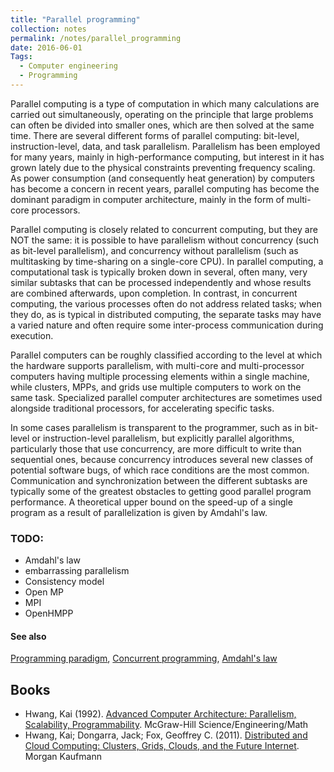 ```yaml
---
title: "Parallel programming"
collection: notes
permalink: /notes/parallel_programming
date: 2016-06-01
Tags:
  - Computer engineering
  - Programming
---
```


Parallel computing is a type of computation in which many calculations are carried out simultaneously, operating on the principle that large problems can often be divided into smaller ones, which are then solved at the same time. There are several different forms of parallel computing: bit-level, instruction-level, data, and task parallelism. Parallelism has been employed for many years, mainly in high-performance computing, but interest in it has grown lately due to the physical constraints preventing frequency scaling. As power consumption (and consequently heat generation) by computers has become a concern in recent years, parallel computing has become the dominant paradigm in computer architecture, mainly in the form of multi-core processors.

Parallel computing is closely related to concurrent computing, but they are NOT the same: it is possible to have parallelism without concurrency (such as bit-level parallelism), and concurrency without parallelism (such as multitasking by time-sharing on a single-core CPU). In parallel computing, a computational task is typically broken down in several, often many, very similar subtasks that can be processed independently and whose results are combined afterwards, upon completion. In contrast, in concurrent computing, the various processes often do not address related tasks; when they do, as is typical in distributed computing, the separate tasks may have a varied nature and often require some inter-process communication during execution.

Parallel computers can be roughly classified according to the level at which the hardware supports parallelism, with multi-core and multi-processor computers having multiple processing elements within a single machine, while clusters, MPPs, and grids use multiple computers to work on the same task. Specialized parallel computer architectures are sometimes used alongside traditional processors, for accelerating specific tasks.

In some cases parallelism is transparent to the programmer, such as in bit-level or instruction-level parallelism, but explicitly parallel algorithms, particularly those that use concurrency, are more difficult to write than sequential ones, because concurrency introduces several new classes of potential software bugs, of which race conditions are the most common. Communication and synchronization between the different subtasks are typically some of the greatest obstacles to getting good parallel program performance.
A theoretical upper bound on the speed-up of a single program as a result of parallelization is given by Amdahl's law.

### TODO:
* Amdahl's law
* embarrassing parallelism
* Consistency model
* Open MP
* MPI
* OpenHMPP


#### See also
[Programming paradigm](/notes/programming_paradigm), [Concurrent programming](/notes/concurrent_programming), [Amdahl's law](/notes/amdahl's_law)






## Books
* Hwang, Kai (1992). [Advanced Computer Architecture: Parallelism, Scalability, Programmability](https://www.goodreads.com/book/show/688409.Advanced_Computer_Architecture). McGraw-Hill Science/Engineering/Math
* Hwang, Kai; Dongarra, Jack; Fox, Geoffrey C. (2011). [Distributed and Cloud Computing: Clusters, Grids, Clouds, and the Future Internet](https://www.goodreads.com/book/show/11230369-distributed-and-cloud-computing). Morgan Kaufmann



